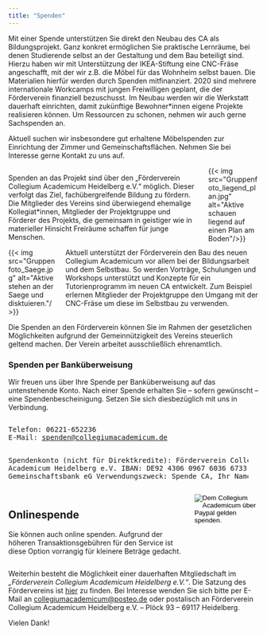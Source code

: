 ```yaml
---
title: "Spenden"
---
```

<!---ToDo:
- Einzug für alle Abschnitte gleich (aktuell 01.12.19 sind die Columns nicht
auf Breite der anderen Textblöcke
- Fotos in den Columns enden auf gleicher Höhe wie Textblöcke
- Onlinespende sieht noch unschön aus)
- Kontobox: neu überlegen, Text mittig im gleichen Schriftstil wie sonst. Weiße box mit gleichem Abstand zu Raendern der blauen Box--->

Mit einer Spende unterstützen Sie direkt den Neubau des CA als Bildungsprojekt. Ganz konkret
ermöglichen Sie praktische Lernräume, bei denen Studierende selbst an der
Gestaltung und dem Bau beteiligt sind. Hierzu haben wir mit Unterstützung der
IKEA-Stiftung eine CNC-Fräse angeschafft, mit der wir z.B. die Möbel für das Wohnheim selbst bauen. Die Materialien hierfür werden durch Spenden mitfinanziert. 2020 sind mehrere internationale Workcamps
mit jungen Freiwilligen geplant, die der Förderverein finanziell bezuschusst.
Im Neubau werden wir die Werkstatt dauerhaft einrichten, damit zukünftige Bewohner*innen eigene Projekte realisieren können.
Um Ressourcen zu schonen, nehmen wir auch gerne
Sachspenden an.

Aktuell suchen wir insbesondere
gut erhaltene Möbelspenden zur Einrichtung der
Zimmer und Gemeinschaftsflächen. Nehmen Sie bei
Interesse gerne Kontakt zu uns auf.


<div class="columns">
<!--- ToDo: Blocksatz in den Columns--->
  <div class="column">
  <p align="left">
  Spenden an das Projekt sind über den „Förderverein Collegium Academicum Heidelberg e.V.“ möglich. Dieser verfolgt das Ziel, fachübergreifende Bildung zu fördern. Die Mitglieder des
  Vereins sind überwiegend ehemalige Kollegiat*innen, Mitglieder der Projektgruppe und Förderer des Projekts,
  die gemeinsam in geistiger wie in materieller Hinsicht Freiräume schaffen für junge Menschen.
  </div>
  <div class="column">
    <!---<p align="right">--->
    {{< img src="Gruppenfoto_liegend_plan.jpg" alt="Aktive schauen liegend auf einen Plan am Boden"/>}}
  </div>
</div>


<div class="columns">
  <div class="column">
    <!---<p align="left">--->
  {{< img src="Gruppenfoto_Saege.jpg" alt="Aktive stehen an der Saege und disktuieren."/>}}
  </div>

  <div class="column">
  Aktuell unterstützt der Förderverein den Bau des neuen
  Collegium Academicum vor allem bei der Bildungsarbeit
  und dem Selbstbau. So werden Vorträge, Schulungen und Workshops unterstützt und Konzepte für ein Tutorienprogramm im neuen CA entwickelt.
  <!---To Do: Hier nur Zeilenumbruch und keine Leerzeile --->
  Zum Beispiel erlernen Mitglieder der Projektgruppe den Umgang mit der CNC-Fräse um diese im Selbstbau zu verwenden.
  </div>
</div>



Die Spenden an den Förderverein können Sie im Rahmen der gesetzlichen Möglichkeiten aufgrund der Gemeinnützigkeit des Vereins steuerlich geltend machen. Der Verein arbeitet
ausschließlich ehrenamtlich.





### Spenden per Banküberweisung
Wir freuen uns über Ihre Spende per Banküberweisung auf das untenstehende Konto.
Nach einer Spende erhalten Sie – sofern gewünscht – eine Spendenbescheinigung.
Setzen Sie sich diesbezüglich mit uns in Verbindung.


<!---ToDo: Box anpassen, Text mittig, ggf. gleiche Schriftart wie restlicher Text--->
<div class="columns">
<div class="column">
    <div class="notification is-primary">
            <pre class="is-size-7">Telefon: 06221-652236
E-Mail: <a href="mailto:spenden@collegiumacademicum.de">spenden@collegiumacademicum.de</a>

Spendenkonto (nicht für Direktkredite):
Förderverein Collegium Academicum Heidelberg e.V.
IBAN: DE92 4306 0967 6036 6733 00
GLS Gemeinschaftsbank eG
Verwendungszweck: Spende CA, Ihr Name</pre>
        </div>
    </div>
</div>





<div class="columns">
    <div class="column">
        <h2>Onlinespende</h2>
        <p>Sie können auch online spenden. Aufgrund der höheren Transaktionsgebühren für den Service ist diese Option vorrangig für kleinere Beträge gedacht.</p>
    </div>
    <div class="column">
        <form class="paypal" action="https://www.paypal.com/cgi-bin/webscr" method="post" target="_top">
            <input type="hidden" name="cmd" value="_s-xclick">
            <input type="hidden" name="hosted_button_id" value="6JJ9J9UTPSKCG">
            <input type="image" src="paypal_donate.gif" border="0" name="submit" alt="Dem Collegium Academicum über Paypal gelden spenden.">
        </form>
    </div>
</div>


Weiterhin besteht die Möglichkeit einer dauerhaften Mitgliedschaft im _„Förderverein Collegium Academicum Heidelberg e.V.“_.
Die Satzung des Fördervereins ist [hier](/docs/satzung_foerderverein.pdf) zu finden.
Bei Interesse wenden Sie sich bitte per E-Mail an
[collegiumacademicum@posteo.de](mailto:collegiumacademicum@posteo.de) oder
postalisch an Förderverein Collegium Academicum Heidelberg e.V. – Plöck 93 – 69117 Heidelberg.

Vielen Dank!
